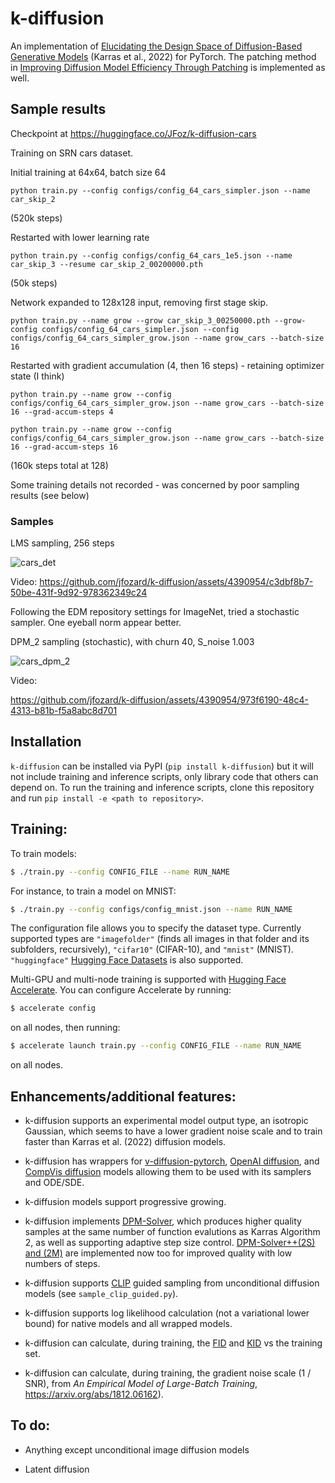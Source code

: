 # k-diffusion

An implementation of [Elucidating the Design Space of Diffusion-Based Generative Models](https://arxiv.org/abs/2206.00364) (Karras et al., 2022) for PyTorch. The patching method in [Improving Diffusion Model Efficiency Through Patching](https://arxiv.org/abs/2207.04316) is implemented as well.

## Sample results

Checkpoint at https://huggingface.co/JFoz/k-diffusion-cars

Training on SRN cars dataset.

Initial training at 64x64, batch size 64
```
python train.py --config configs/config_64_cars_simpler.json --name car_skip_2
```
(520k steps)

Restarted with lower learning rate
```
python train.py --config configs/config_64_cars_1e5.json --name car_skip_3 --resume car_skip_2_00200000.pth
```
(50k steps)

Network expanded to 128x128 input, removing first stage skip.
```
python train.py --name grow --grow car_skip_3_00250000.pth --grow-config configs/config_64_cars_simpler.json --config configs/config_64_cars_simpler_grow.json --name grow_cars --batch-size 16
```
Restarted with gradient accumulation (4, then 16 steps) - retaining optimizer state (I think)
```
python train.py --name grow --config configs/config_64_cars_simpler_grow.json --name grow_cars --batch-size 16 --grad-accum-steps 4
```
```
python train.py --name grow --config configs/config_64_cars_simpler_grow.json --name grow_cars --batch-size 16 --grad-accum-steps 16
```
(160k steps total at 128)

Some training details not recorded - was concerned by poor sampling results (see below)

### Samples

LMS sampling, 256 steps

![cars_det](https://github.com/jfozard/k-diffusion/assets/4390954/28e2a548-35ff-437d-b334-082c623ccbfe)

Video:
https://github.com/jfozard/k-diffusion/assets/4390954/c3dbf8b7-50be-431f-9d92-978362349c24




Following the EDM repository settings for ImageNet, tried a stochastic sampler. One eyeball norm appear better.




DPM_2 sampling (stochastic), with churn 40, S_noise 1.003

![cars_dpm_2](https://github.com/jfozard/k-diffusion/assets/4390954/1d88c982-5969-4716-86bb-871dea9fe15f)

Video:


https://github.com/jfozard/k-diffusion/assets/4390954/973f6190-48c4-4313-b81b-f5a8abc8d701






## Installation

`k-diffusion` can be installed via PyPI (`pip install k-diffusion`) but it will not include training and inference scripts, only library code that others can depend on. To run the training and inference scripts, clone this repository and run `pip install -e <path to repository>`.

## Training:

To train models:

```sh
$ ./train.py --config CONFIG_FILE --name RUN_NAME
```

For instance, to train a model on MNIST:

```sh
$ ./train.py --config configs/config_mnist.json --name RUN_NAME
```

The configuration file allows you to specify the dataset type. Currently supported types are `"imagefolder"` (finds all images in that folder and its subfolders, recursively), `"cifar10"` (CIFAR-10), and `"mnist"` (MNIST). `"huggingface"` [Hugging Face Datasets](https://huggingface.co/docs/datasets/index) is also supported.

Multi-GPU and multi-node training is supported with [Hugging Face Accelerate](https://huggingface.co/docs/accelerate/index). You can configure Accelerate by running:

```sh
$ accelerate config
```

on all nodes, then running:

```sh
$ accelerate launch train.py --config CONFIG_FILE --name RUN_NAME
```

on all nodes.

## Enhancements/additional features:

- k-diffusion supports an experimental model output type, an isotropic Gaussian, which seems to have a lower gradient noise scale and to train faster than Karras et al. (2022) diffusion models.

- k-diffusion has wrappers for [v-diffusion-pytorch](https://github.com/crowsonkb/v-diffusion-pytorch), [OpenAI diffusion](https://github.com/openai/guided-diffusion), and [CompVis diffusion](https://github.com/CompVis/latent-diffusion) models allowing them to be used with its samplers and ODE/SDE.

- k-diffusion models support progressive growing.

- k-diffusion implements [DPM-Solver](https://arxiv.org/abs/2206.00927), which produces higher quality samples at the same number of function evalutions as Karras Algorithm 2, as well as supporting adaptive step size control. [DPM-Solver++(2S) and (2M)](https://arxiv.org/abs/2211.01095) are implemented now too for improved quality with low numbers of steps.

- k-diffusion supports [CLIP](https://openai.com/blog/clip/) guided sampling from unconditional diffusion models (see `sample_clip_guided.py`).

- k-diffusion supports log likelihood calculation (not a variational lower bound) for native models and all wrapped models.

- k-diffusion can calculate, during training, the [FID](https://papers.nips.cc/paper/2017/file/8a1d694707eb0fefe65871369074926d-Paper.pdf) and [KID](https://arxiv.org/abs/1801.01401) vs the training set.

- k-diffusion can calculate, during training, the gradient noise scale (1 / SNR), from _An Empirical Model of Large-Batch Training_, https://arxiv.org/abs/1812.06162).

## To do:

- Anything except unconditional image diffusion models

- Latent diffusion
